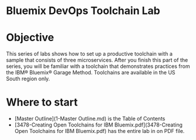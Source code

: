 # Bluemix DevOps Toolchain Lab

# Objective
This series of labs shows how to set up a productive toolchain with a sample that consists of three microservices. After you finish this part of the series, you will be familiar with a toolchain that demonstrates practices from the IBM® Bluemix® Garage Method. Toolchains are available in the US South region only.
# Where to start
- [Master Outline](1-Master Outline.md) is the Table of Contents
- [3478-Creating Open Toolchains for IBM Bluemix.pdf](3478-Creating Open Toolchains for IBM Bluemix.pdf) has the entire lab in on PDF file.

